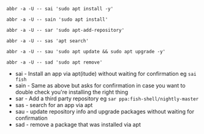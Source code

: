 `abbr -a -U -- sai 'sudo apt install -y'`

`abbr -a -U -- sain 'sudo apt install'`

`abbr -a -U -- sar 'sudo apt-add-repository'`

`abbr -a -U -- sas 'apt search'`

`abbr -a -U -- sau 'sudo apt update && sudo apt upgrade -y'`

`abbr -a -U -- sad 'sudo apt remove'`

* sai - Install an app via apt(itude) without waiting for confirmation eg `sai fish`
* sain - Same as above but asks for confirmation in case you want to double check you're installing the right thing
* sar - Add a third party repository eg `sar ppa:fish-shell/nightly-master`
* sas - search for an app via apt
* sau - update repository info and upgrade packages without waiting for confirmation
* sad - remove a package that was installed via apt
